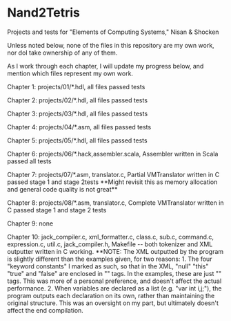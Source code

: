 # Nand2Tetris
Projects and tests for "Elements of Computing Systems," Nisan &amp; Shocken

Unless noted below, none of the files in this repository are my own work, nor doI take ownership of any of them.

As I work through each chapter, I will update my progress below, and mention which files represent my own work.

Chapter 1: projects/01/\*.hdl, all files passed tests

Chapter 2: projects/02/\*.hdl, all files passed tests

Chapter 3: projects/03/\*.hdl, all files passed tests

Chapter 4: projects/04/\*.asm, all files passed tests

Chapter 5: projects/05/\*.hdl, all files passed tests

Chapter 6: projects/06/\*.hack,assembler.scala, Assembler written in Scala passed all tests

Chapter 7: projects/07/\*.asm, translator.c, Partial VMTranslator written in C passed stage 1 and stage 2tests 
    \*\*Might revisit this as memory allocation and general code quality is not great\*\*

Chapter 8: projects/08/\*.asm, translator.c, Complete VMTranslator written in C passed stage 1 and stage 2 tests

Chapter 9: none

Chapter 10: jack\_compiler.c, xml\_formatter.c, class.c, sub.c, command.c, expression.c, util.c, jack\_compiler.h, Makefile -- both tokenizer and XML outputter written in C working.
    \*\*NOTE: The XML outputted by the program is slightly different than the examples given, for two reasons:
                1. The four "keyword constants" I marked as such, so that in the XML, "null" "this" "true" and "false" are enclosed in "<keywordConstant>" tags.  In the examples, these are just "<keyword>" tags.
                This was more of a personal preference, and doesn't affect the actual performance.
                2. When variables are declared as a list (e.g. "var int i,j;"), the program outputs each declaration on its own, rather than maintaining the original structure.  This was an oversight on my part,
                but ultimately doesn't affect the end compilation.
